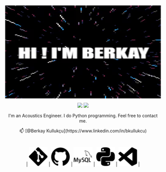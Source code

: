 <p align="center">
  <img src = "https://github.com/bkullukcu/bkullukcu/blob/master/namegif.gif" width = "600" height = "300" align = "center">
</p>

<p align="center">
 <a href="mailto:bkullukcu@gmail.com"><img src = "https://img.shields.io/badge/gmail-%23D14836.svg?&style=for-the-badge&logo=gmail&logoColor=white"></a>   
 <a href="https://www.linkedin.com/in/bkullukcu"><img src="https://img.shields.io/badge/linkedin-%230077B5.svg?&style=for-the-badge&logo=linkedin&logoColor=white"/></a>
</p>

<!--
<p align ="center">
<a href="https://github.com/bkullukcu/github-readme-stats">
  <img align="center" src="https://github-readme-stats.vercel.app/api?username=bkullukcu&count_private=true&show_icons=true&theme=shades-of-purple" />
</a>
  </p>
</a>
-->
<p align="center">
I'm an Acoustics Engineer. I do Python programming. Feel free to contact me.
</p>
<p align="center">
📫 [@Berkay Kullukçu](https://www.linkedin.com/in/bkullukcu)
</p>
<h1 align="center"></h1>

<p align ="center">
| <img src="https://github.com/bkullukcu/bkullukcu/blob/master/git.svg" width=60> | <img src="https://github.com/bkullukcu/bkullukcu/blob/master/github.svg" width=60> | <img src="https://github.com/bkullukcu/bkullukcu/blob/master/mysql.svg" width=60> | <img src="https://github.com/bkullukcu/bkullukcu/blob/master/python.svg" width=60> | <img src="https://github.com/bkullukcu/bkullukcu/blob/master/visualstudiocode.svg" width=60> |
</p>
